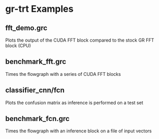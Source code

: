 # gr-trt Examples

## fft_demo.grc

Plots the output of the CUDA FFT block compared to the stock GR FFT block (CPU)

## benchmark_fft.grc

Times the flowgraph with a series of CUDA FFT blocks

## classifier_cnn/fcn

Plots the confusion matrix as inference is performed on a test set

## benchmark_fcn.grc

Times the flowgraph with an inference block on a file of input vectors